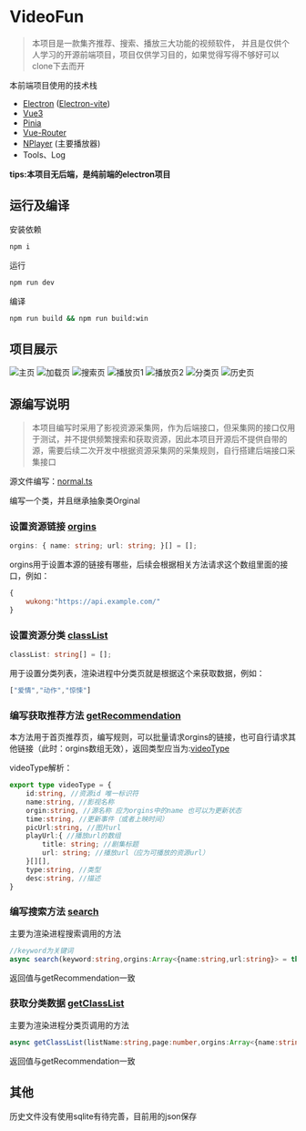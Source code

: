 # VideoFun
> 本项目是一款集齐推荐、搜索、播放三大功能的视频软件， 并且是仅供个人学习的开源前端项目，项目仅供学习目的，如果觉得写得不够好可以clone下去而开

本前端项目使用的技术栈
- [Electron](https://www.electronjs.org/zh/) ([Electron-vite](https://cn.electron-vite.org/))
- [Vue3](https://cn.vuejs.org/)
- [Pinia](https://pinia.vuejs.org/zh/)
- [Vue-Router](https://router.vuejs.org/zh/)
- [NPlayer](https://nplayer.js.org/docs/) (主要播放器)
- Tools、Log

**tips:本项目无后端，是纯前端的electron项目**

## 运行及编译
安装依赖
```bash
npm i
```
运行
```bash
npm run dev
```
编译
```bash
npm run build && npm run build:win
```

## 项目展示
![主页](./images/main-page.png)
![加载页](./images/loading.png)
![搜索页](./images/search-page.png)
![播放页1](./images/player-page-1.png)
![播放页2](./images/player-page-2.png)
![分类页](./images/class-page.png)
![历史页](./images/history-page.png)

## 源编写说明
> 本项目编写时采用了影视资源采集网，作为后端接口，但采集网的接口仅用于测试，并不提供频繁搜索和获取资源，因此本项目开源后不提供自带的源，需要后续二次开发中根据资源采集网的采集规则，自行搭建后端接口采集接口

源文件编写：[normal.ts](https://github.com/Star-Vk/VideoFun-public/blob/main/src/main/bin/orgins/normal.ts#L5)

编写一个类，并且继承抽象类Orginal

### 设置资源链接 [orgins](https://github.com/Star-Vk/VideoFun-public/blob/main/src/main/bin/orgins/normal.ts#L7)
```typescript
orgins: { name: string; url: string; }[] = [];
```
orgins用于设置本源的链接有哪些，后续会根据相关方法请求这个数组里面的接口，例如：
```js
{
    wukong:"https://api.example.com/"
}
```

### 设置资源分类 [classList](https://github.com/Star-Vk/VideoFun-public/blob/main/src/main/bin/orgins/normal.ts#L9)
```typescript
classList: string[] = [];
```
用于设置分类列表，渲染进程中分类页就是根据这个来获取数据，例如：
```js
["爱情","动作","惊悚"]
```

### 编写获取推荐方法 [getRecommendation](https://github.com/Star-Vk/VideoFun-public/blob/main/src/main/bin/orgins/normal.ts#L16)
本方法用于首页推荐页，编写规则，可以批量请求orgins的链接，也可自行请求其他链接（此时：orgins数组无效），返回类型应当为:[videoType](https://github.com/Star-Vk/VideoFun-public/blob/main/src/main/bin/orgins/orgin.ts#L7)

videoType解析：
```typescript
export type videoType = {
    id:string, //资源id 唯一标识符
    name:string, //影视名称
    orgin:string, //源名称 应为orgins中的name 也可以为更新状态
    time:string, //更新事件（或者上映时间）
    picUrl:string, //图片url
    playUrl:{ //播放url的数组
        title: string; //剧集标题
        url: string; //播放url（应为可播放的资源url）
    }[][],
    type:string, //类型
    desc:string, //描述
}
```

### 编写搜索方法 [search](https://github.com/Star-Vk/VideoFun-public/blob/main/src/main/bin/orgins/normal.ts#L22)
主要为渲染进程搜索调用的方法
```typescript
//keyword为关键词
async search(keyword:string,orgins:Array<{name:string,url:string}> = this.orgins)
```
返回值与getRecommendation一致

### 获取分类数据 [getClassList](https://github.com/Star-Vk/VideoFun-public/blob/main/src/main/bin/orgins/normal.ts#L27)
主要为渲染进程分类页调用的方法
```typescript
async getClassList(listName:string,page:number,orgins:Array<{name:string,url:string}> = this.orgins):Promise<videoType[]>
```
返回值与getRecommendation一致

## 其他

历史文件没有使用sqlite有待完善，目前用的json保存